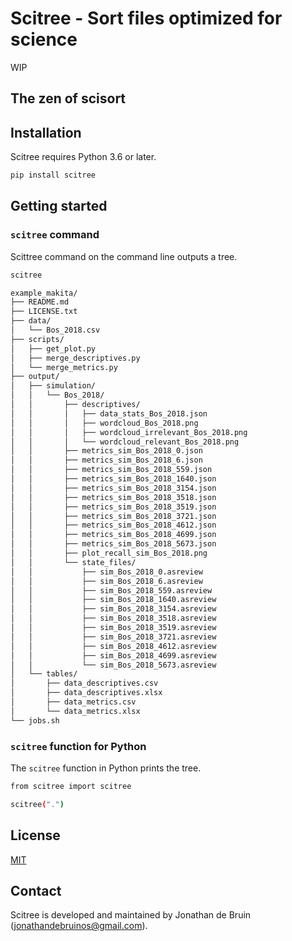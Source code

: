 # Scitree - Sort files optimized for science

WIP

## The zen of scisort



## Installation

Scitree requires Python 3.6 or later.

```sh
pip install scitree
```

## Getting started

### `scitree` command

Scittree command on the command line outputs a tree.
```sh
scitree
```

<!--
cd example/example_makita
scitree

scitree example/example_makita
 -->

```sh
example_makita/
├── README.md
├── LICENSE.txt
├── data/
│   └── Bos_2018.csv
├── scripts/
│   ├── get_plot.py
│   ├── merge_descriptives.py
│   └── merge_metrics.py
├── output/
│   ├── simulation/
│   │   └── Bos_2018/
│   │       ├── descriptives/
│   │       │   ├── data_stats_Bos_2018.json
│   │       │   ├── wordcloud_Bos_2018.png
│   │       │   ├── wordcloud_irrelevant_Bos_2018.png
│   │       │   └── wordcloud_relevant_Bos_2018.png
│   │       ├── metrics_sim_Bos_2018_0.json
│   │       ├── metrics_sim_Bos_2018_6.json
│   │       ├── metrics_sim_Bos_2018_559.json
│   │       ├── metrics_sim_Bos_2018_1640.json
│   │       ├── metrics_sim_Bos_2018_3154.json
│   │       ├── metrics_sim_Bos_2018_3518.json
│   │       ├── metrics_sim_Bos_2018_3519.json
│   │       ├── metrics_sim_Bos_2018_3721.json
│   │       ├── metrics_sim_Bos_2018_4612.json
│   │       ├── metrics_sim_Bos_2018_4699.json
│   │       ├── metrics_sim_Bos_2018_5673.json
│   │       ├── plot_recall_sim_Bos_2018.png
│   │       └── state_files/
│   │           ├── sim_Bos_2018_0.asreview
│   │           ├── sim_Bos_2018_6.asreview
│   │           ├── sim_Bos_2018_559.asreview
│   │           ├── sim_Bos_2018_1640.asreview
│   │           ├── sim_Bos_2018_3154.asreview
│   │           ├── sim_Bos_2018_3518.asreview
│   │           ├── sim_Bos_2018_3519.asreview
│   │           ├── sim_Bos_2018_3721.asreview
│   │           ├── sim_Bos_2018_4612.asreview
│   │           ├── sim_Bos_2018_4699.asreview
│   │           └── sim_Bos_2018_5673.asreview
│   └── tables/
│       ├── data_descriptives.csv
│       ├── data_descriptives.xlsx
│       ├── data_metrics.csv
│       └── data_metrics.xlsx
└── jobs.sh
```


### `scitree` function for Python

The `scitree` function in Python prints the tree.

```sh
from scitree import scitree

scitree(".")
```

<!--
cd example/example_makita
scitree

scitree example/example_makita
 -->


## License

[MIT](/LICENSE)

## Contact

Scitree is developed and maintained by Jonathan de Bruin ([jonathandebruinos@gmail.com](email:jonathandebruinos@gmail.com)).

